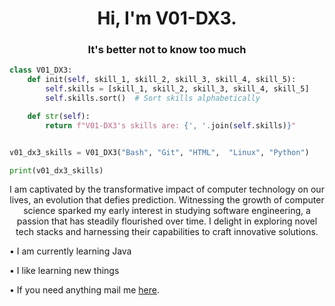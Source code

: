 <h1 align="center">Hi, I'm V01-DX3.</h1>
<h3 align="center">It's better not to know too much</h3>

```python
class V01_DX3:
    def init(self, skill_1, skill_2, skill_3, skill_4, skill_5):
        self.skills = [skill_1, skill_2, skill_3, skill_4, skill_5]
        self.skills.sort()  # Sort skills alphabetically

    def str(self):
        return f"V01-DX3's skills are: {', '.join(self.skills)}"


v01_dx3_skills = V01_DX3("Bash", "Git", "HTML",  "Linux", "Python")

print(v01_dx3_skills) 
```

<p align="center">I am captivated by the transformative impact of computer technology on our lives, an evolution that defies prediction. Witnessing the growth of computer science sparked my early interest in studying software engineering, a passion that has steadily flourished over time. I delight in exploring novel tech stacks and harnessing their capabilities to craft innovative solutions.</p>

<p align="left">• I am currently learning Java</p>
<p align="left">• I like learning new things</p>
<p align="left">• If you need anything mail me <a href="mailto:v01-dx3@proton.me">here</a>.</p>
